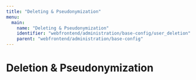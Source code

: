 ```yaml
---
title: "Deleting & Pseudonymization"
menu:
  main:
    name: "Deleting & Pseudonymization"
    identifier: "webfrontend/administration/base-config/user_deletion"
    parent: "webfrontend/administration/base-config"
---
```

# Deletion & Pseudonymization

